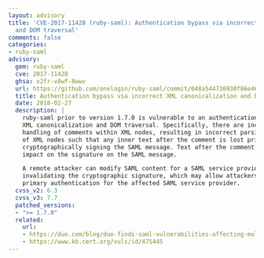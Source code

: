 ```yaml
---
layout: advisory
title: 'CVE-2017-11428 (ruby-saml): Authentication bypass via incorrect XML canonicalization
  and DOM traversal'
comments: false
categories:
- ruby-saml
advisory:
  gem: ruby-saml
  cve: 2017-11428
  ghsa: x2fr-v8wf-8wwv
  url: https://github.com/onelogin/ruby-saml/commit/048a544730930f86e46804387a6b6fad50d8176f
  title: Authentication bypass via incorrect XML canonicalization and DOM traversal
  date: 2018-02-27
  description: |
    ruby-saml prior to version 1.7.0 is vulnerable to an authentication bypass via incorrect
    XML canonicalization and DOM traversal. Specifically, there are inconsistencies in
    handling of comments within XML nodes, resulting in incorrect parsing of the inner text
    of XML nodes such that any inner text after the comment is lost prior to
    cryptographically signing the SAML message. Text after the comment therefore has no
    impact on the signature on the SAML message.

    A remote attacker can modify SAML content for a SAML service provider without
    invalidating the cryptographic signature, which may allow attackers to bypass
    primary authentication for the affected SAML service provider.
  cvss_v2: 6.3
  cvss_v3: 7.7
  patched_versions:
  - ">= 1.7.0"
  related:
    url:
    - https://duo.com/blog/duo-finds-saml-vulnerabilities-affecting-multiple-implementations
    - https://www.kb.cert.org/vuls/id/475445
---
```

